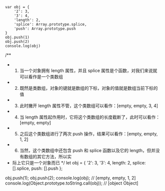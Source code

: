 ```
var obj = {
    '2': 3,
    '3': 4,
    'length': 2,
    'splice': Array.prototype.splice,
    'push': Array.prototype.push
}
obj.push(1)
obj.push(2)
console.log(obj)
```

/\*\*

- 1.  当一个对象拥有 length 属性，并且 splice 属性是个函数，对我们来说就可以看作是一个类数组
- 2.  既然是类数组，对象的键就是数组的下标，对象的值就是数组当前下标的值
- 3.  此时撇开 length 属性不管，这个类数组可以看作：[empty, empty, 3, 4]
- 4.  当 length 属性起作用时，它将这个类数组的长度截断了，此时可以看作：[empty, empty]
- 5.  之后这个类数组进行了两次 push 操作，结果可以看作：[empty, empty, 1, 2]
- 6.  当然，这个类数组中还包含 push 和 splice 函数以及它的 length，但并没有数组的其它方法，所以实
- 际上它只是一个对象而已
  \*/
  let obj = {
  '2': 3,
  '3': 4,
  length: 2,
  splice: [].splice,
  push: [].push
  };

obj.push(1);
obj.push(2);
console.log(obj); // [empty, empty, 1, 2]
console.log(Object.prototype.toString.call(obj)); // [object Object]
